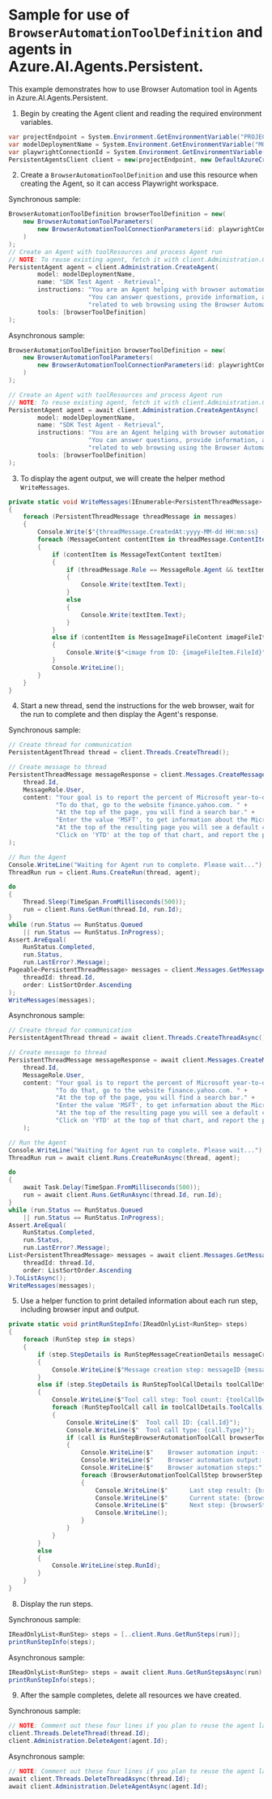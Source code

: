 # Sample for use of `BrowserAutomationToolDefinition` and agents in Azure.AI.Agents.Persistent.

This example demonstrates how to use Browser Automation tool in Agents in Azure.AI.Agents.Persistent.
1. Begin by creating the Agent client and reading the required environment variables.

```C# Snippet:PersistentAgents_BrowserAutomationTool_CreateClient
var projectEndpoint = System.Environment.GetEnvironmentVariable("PROJECT_ENDPOINT");
var modelDeploymentName = System.Environment.GetEnvironmentVariable("MODEL_DEPLOYMENT_NAME");
var playwrightConnectionId = System.Environment.GetEnvironmentVariable("AZURE_PLAYWRIGHT_CONNECTION_ID");
PersistentAgentsClient client = new(projectEndpoint, new DefaultAzureCredential());
```

2. Create a `BrowserAutomationToolDefinition` and use this resource when creating the Agent, so it can access Playwright workspace.

Synchronous sample:
```C# Snippet:PersistentAgents_BrowserAutomationTool_CreateAgent_Sync
BrowserAutomationToolDefinition browserToolDefinition = new(
    new BrowserAutomationToolParameters(
        new BrowserAutomationToolConnectionParameters(id: playwrightConnectionId)
    )
);
// Create an Agent with toolResources and process Agent run
// NOTE: To reuse existing agent, fetch it with client.Administration.GetAgent(agentId)
PersistentAgent agent = client.Administration.CreateAgent(
        model: modelDeploymentName,
        name: "SDK Test Agent - Retrieval",
        instructions: "You are an Agent helping with browser automation tasks. " +
                      "You can answer questions, provide information, and assist with various tasks " +
                      "related to web browsing using the Browser Automation tool available to you.",
        tools: [browserToolDefinition]
);
```

Asynchronous sample:
```C# Snippet:PersistentAgents_BrowserAutomationTool_CreateAgent_Async
BrowserAutomationToolDefinition browserToolDefinition = new(
    new BrowserAutomationToolParameters(
        new BrowserAutomationToolConnectionParameters(id: playwrightConnectionId)
    )
);

// Create an Agent with toolResources and process Agent run
// NOTE: To reuse existing agent, fetch it with client.Administration.GetAgent(agentId)
PersistentAgent agent = await client.Administration.CreateAgentAsync(
        model: modelDeploymentName,
        name: "SDK Test Agent - Retrieval",
        instructions: "You are an Agent helping with browser automation tasks. " +
                      "You can answer questions, provide information, and assist with various tasks " +
                      "related to web browsing using the Browser Automation tool available to you.",
        tools: [browserToolDefinition]
);
```

3. To display the agent output, we will create the helper method `WriteMessages`.

```C# Snippet:PersistentAgents_BrowserAutomationTool_Print
private static void WriteMessages(IEnumerable<PersistentThreadMessage> messages)
{
    foreach (PersistentThreadMessage threadMessage in messages)
    {
        Console.Write($"{threadMessage.CreatedAt:yyyy-MM-dd HH:mm:ss} - {threadMessage.Role,10}: ");
        foreach (MessageContent contentItem in threadMessage.ContentItems)
        {
            if (contentItem is MessageTextContent textItem)
            {
                if (threadMessage.Role == MessageRole.Agent && textItem.Annotations.Count > 0)
                {
                    Console.Write(textItem.Text);
                }
                else
                {
                    Console.Write(textItem.Text);
                }
            }
            else if (contentItem is MessageImageFileContent imageFileItem)
            {
                Console.Write($"<image from ID: {imageFileItem.FileId}");
            }
            Console.WriteLine();
        }
    }
}
```

4. Start a new thread, send the instructions for the web browser, wait for the run to complete and then display the Agent's response.

Synchronous sample:
```C# Snippet:PersistentAgents_BrowserAutomationTool_CreateThreadAndRun_Sync
// Create thread for communication
PersistentAgentThread thread = client.Threads.CreateThread();

// Create message to thread
PersistentThreadMessage messageResponse = client.Messages.CreateMessage(
    thread.Id,
    MessageRole.User,
    content: "Your goal is to report the percent of Microsoft year-to-date stock price change. " +
             "To do that, go to the website finance.yahoo.com. " +
             "At the top of the page, you will find a search bar." +
             "Enter the value 'MSFT', to get information about the Microsoft stock price." +
             "At the top of the resulting page you will see a default chart of Microsoft stock price." +
             "Click on 'YTD' at the top of that chart, and report the percent value that shows up just below it."
);

// Run the Agent
Console.WriteLine("Waiting for Agent run to complete. Please wait...");
ThreadRun run = client.Runs.CreateRun(thread, agent);

do
{
    Thread.Sleep(TimeSpan.FromMilliseconds(500));
    run = client.Runs.GetRun(thread.Id, run.Id);
}
while (run.Status == RunStatus.Queued
    || run.Status == RunStatus.InProgress);
Assert.AreEqual(
    RunStatus.Completed,
    run.Status,
    run.LastError?.Message);
Pageable<PersistentThreadMessage> messages = client.Messages.GetMessages(
    threadId: thread.Id,
    order: ListSortOrder.Ascending
);
WriteMessages(messages);
```

Asynchronous sample:
```C# Snippet:PersistentAgents_BrowserAutomationTool_CreateThreadAndRun_Async
// Create thread for communication
PersistentAgentThread thread = await client.Threads.CreateThreadAsync();

// Create message to thread
PersistentThreadMessage messageResponse = await client.Messages.CreateMessageAsync(
    thread.Id,
    MessageRole.User,
    content: "Your goal is to report the percent of Microsoft year-to-date stock price change. " +
             "To do that, go to the website finance.yahoo.com. " +
             "At the top of the page, you will find a search bar." +
             "Enter the value 'MSFT', to get information about the Microsoft stock price." +
             "At the top of the resulting page you will see a default chart of Microsoft stock price." +
             "Click on 'YTD' at the top of that chart, and report the percent value that shows up just below it."
    );

// Run the Agent
Console.WriteLine("Waiting for Agent run to complete. Please wait...");
ThreadRun run = await client.Runs.CreateRunAsync(thread, agent);

do
{
    await Task.Delay(TimeSpan.FromMilliseconds(500));
    run = await client.Runs.GetRunAsync(thread.Id, run.Id);
}
while (run.Status == RunStatus.Queued
    || run.Status == RunStatus.InProgress);
Assert.AreEqual(
    RunStatus.Completed,
    run.Status,
    run.LastError?.Message);
List<PersistentThreadMessage> messages = await client.Messages.GetMessagesAsync(
    threadId: thread.Id,
    order: ListSortOrder.Ascending
).ToListAsync();
WriteMessages(messages);
```

5. Use a helper function to print detailed information about each run step, including browser input and output.

```C# Snippet:PersistentAgents_BrowserAutomationTool_PrintSteps
private static void printRunStepInfo(IReadOnlyList<RunStep> steps)
{
    foreach (RunStep step in steps)
    {
        if (step.StepDetails is RunStepMessageCreationDetails messageCreationDetails)
        {
            Console.WriteLine($"Message creation step: messageID {messageCreationDetails.MessageCreation.MessageId}");
        }
        else if (step.StepDetails is RunStepToolCallDetails toolCallDetails)
        {
            Console.WriteLine($"Tool call step: Tool count: {toolCallDetails.ToolCalls.Count}; First tool {toolCallDetails.ToolCalls.First().Type}");
            foreach (RunStepToolCall call in toolCallDetails.ToolCalls)
            {
                Console.WriteLine($"  Tool call ID: {call.Id}");
                Console.WriteLine($"  Tool call type: {call.Type}");
                if (call is RunStepBrowserAutomationToolCall browserTool)
                {
                    Console.WriteLine($"    Browser automation input: {browserTool.BrowserAutomation.Input}");
                    Console.WriteLine($"    Browser automation output: {browserTool.BrowserAutomation.Output}");
                    Console.WriteLine($"    Browser automation steps:");
                    foreach (BrowserAutomationToolCallStep browserStep in browserTool.BrowserAutomation.Steps)
                    {
                        Console.WriteLine($"      Last step result: {browserStep.LastStepResult}");
                        Console.WriteLine($"      Current state: {browserStep.CurrentState}");
                        Console.WriteLine($"      Next step: {browserStep.NextStep}");
                        Console.WriteLine();
                    }
                }
            }
        }
        else
        {
            Console.WriteLine(step.RunId);
        }
    }
}
```

8. Display the run steps.

Synchronous sample:
```C# Snippet:PersistentAgents_BrowserAutomationTool_ShowRunSteps_Sync
IReadOnlyList<RunStep> steps = [..client.Runs.GetRunSteps(run)];
printRunStepInfo(steps);
```

Asynchronous sample:
```C# Snippet:PersistentAgents_BrowserAutomationTool_ShowRunSteps_Async
IReadOnlyList<RunStep> steps = await client.Runs.GetRunStepsAsync(run).ToListAsync();
printRunStepInfo(steps);
```

9. After the sample completes, delete all resources we have created.

Synchronous sample:
```C# Snippet:PersistentAgents_BrowserAutomationTool_Cleanup_Sync
// NOTE: Comment out these four lines if you plan to reuse the agent later.
client.Threads.DeleteThread(thread.Id);
client.Administration.DeleteAgent(agent.Id);
```

Asynchronous sample:
```C# Snippet:PersistentAgents_BrowserAutomationTool_Cleanup_Async
// NOTE: Comment out these four lines if you plan to reuse the agent later.
await client.Threads.DeleteThreadAsync(thread.Id);
await client.Administration.DeleteAgentAsync(agent.Id);
```
